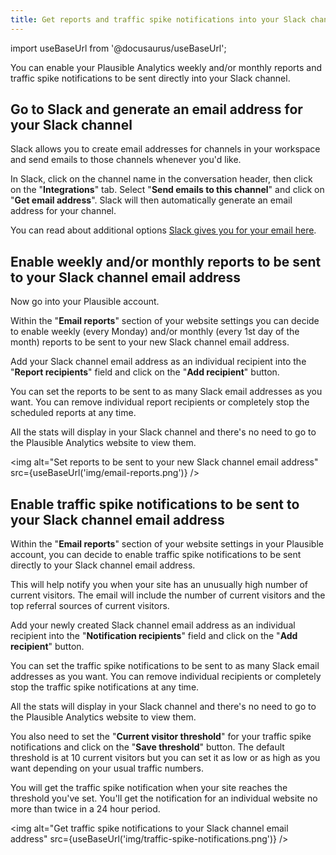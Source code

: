 ```yaml
---
title: Get reports and traffic spike notifications into your Slack channel
---
```


import useBaseUrl from '@docusaurus/useBaseUrl';

You can enable your Plausible Analytics weekly and/or monthly reports and traffic spike notifications to be sent directly into your Slack channel.

## Go to Slack and generate an email address for your Slack channel

Slack allows you to create email addresses for channels in your workspace and send emails to those channels whenever you'd like. 

In Slack, click on the channel name in the conversation header, then click on the "**Integrations**" tab. Select "**Send emails to this channel**" and click on "**Get email address**". Slack will then automatically generate an email address for your channel. 

You can read about additional options [Slack gives you for your email here](https://slack.com/intl/en-gb/help/articles/206819278-Send-emails-to-Slack).

## Enable weekly and/or monthly reports to be sent to your Slack channel email address

Now go into your Plausible account. 

Within the "**Email reports**" section of your website settings you can decide to enable weekly (every Monday) and/or monthly (every 1st day of the month) reports to be sent to your new Slack channel email address. 

Add your Slack channel email address as an individual recipient into the "**Report recipients**" field and click on the "**Add recipient**" button. 

You can set the reports to be sent to as many Slack email addresses as you want. You can remove individual report recipients or completely stop the scheduled reports at any time.

All the stats will display in your Slack channel and there's no need to go to the Plausible Analytics website to view them.

<img alt="Set reports to be sent to your new Slack channel email address" src={useBaseUrl('img/email-reports.png')} />

## Enable traffic spike notifications to be sent to your Slack channel email address

Within the "**Email reports**" section of your website settings in your Plausible account, you can decide to enable traffic spike notifications to be sent directly to your Slack channel email address. 

This will help notify you when your site has an unusually high number of current visitors. The email will include the number of current visitors and the top referral sources of current visitors. 

Add your newly created Slack channel email address as an individual recipient into the "**Notification recipients**" field and click on the "**Add recipient**" button. 

You can set the traffic spike notifications to be sent to as many Slack email addresses as you want. You can remove individual recipients or completely stop the traffic spike notifications at any time.

All the stats will display in your Slack channel and there's no need to go to the Plausible Analytics website to view them.

You also need to set the "**Current visitor threshold**" for your traffic spike notifications and click on the "**Save threshold**" button. The default threshold is at 10 current visitors but you can set it as low or as high as you want depending on your usual traffic numbers. 

You will get the traffic spike notification when your site reaches the threshold you've set. You'll get the notification for an individual website no more than twice in a 24 hour period.

<img alt="Get traffic spike notifications to your Slack channel email address" src={useBaseUrl('img/traffic-spike-notifications.png')} />
